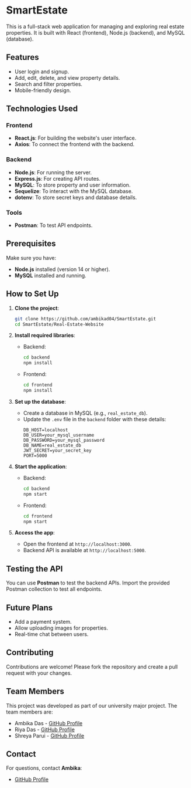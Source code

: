 # SmartEstate

This is a full-stack web application for managing and exploring real estate properties. It is built with React (frontend), Node.js (backend), and MySQL (database).

## Features

- User login and signup.
- Add, edit, delete, and view property details.
- Search and filter properties.
- Mobile-friendly design.

## Technologies Used

### Frontend
- **React.js**: For building the website's user interface.
- **Axios**: To connect the frontend with the backend.

### Backend
- **Node.js**: For running the server.
- **Express.js**: For creating API routes.
- **MySQL**: To store property and user information.
- **Sequelize**: To interact with the MySQL database.
- **dotenv**: To store secret keys and database details.

### Tools
- **Postman**: To test API endpoints.

## Prerequisites

Make sure you have:
- **Node.js** installed (version 14 or higher).
- **MySQL** installed and running.

## How to Set Up

1. **Clone the project**:
   ```bash
   git clone https://github.com/ambikad04/SmartEstate.git
   cd SmartEstate/Real-Estate-Website
   ```

2. **Install required libraries**:
   - Backend:
     ```bash
     cd backend
     npm install
     ```
   - Frontend:
     ```bash
     cd frontend
     npm install
     ```

3. **Set up the database**:
   - Create a database in MySQL (e.g., `real_estate_db`).
   - Update the `.env` file in the `backend` folder with these details:
     ```env
     DB_HOST=localhost
     DB_USER=your_mysql_username
     DB_PASSWORD=your_mysql_password
     DB_NAME=real_estate_db
     JWT_SECRET=your_secret_key
     PORT=5000
     ```

4. **Start the application**:
   - Backend:
     ```bash
     cd backend
     npm start
     ```
   - Frontend:
     ```bash
     cd frontend
     npm start
     ```

5. **Access the app**:
   - Open the frontend at `http://localhost:3000`.
   - Backend API is available at `http://localhost:5000`.

## Testing the API

You can use **Postman** to test the backend APIs. Import the provided Postman collection to test all endpoints.

## Future Plans

- Add a payment system.
- Allow uploading images for properties.
- Real-time chat between users.

## Contributing
Contributions are welcome! Please fork the repository and create a pull request with your changes.

## Team Members
This project was developed as part of our university major project. The team members are:

- Ambika Das - [GitHub Profile](https://github.com/ambikad04)
- Riya Das - [GitHub Profile](https://github.com/)
- Shreya Parui - [GitHub Profile](https://github.com/ShreyaParui11)

## Contact

For questions, contact **Ambika**:
- [GitHub Profile](https://github.com/ambikad04)

